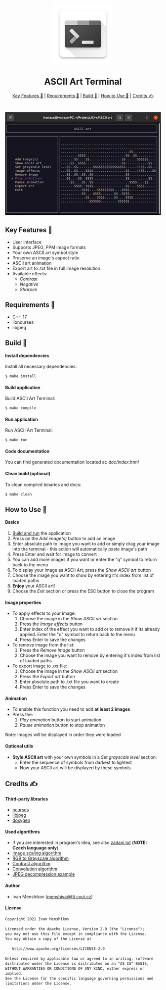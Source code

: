 <dl>
    <h1 align="center">
        <img src="img/logo.png" alt="ASCII Art Terminal" width="192">
        <br><br>ASCII Art Terminal<br>
    </h1>
    <p align="center">
        <a href="#key-features-">Key Features 🍪</a> |
        <a href="#requirements-">Requirements 🧬</a> |
        <a href="#build-">Build 🚀</a> |
        <a href="#how-to-use-">How to Use 📃</a> |
        <a href="#credits-">Credits ✍</a>
    </p>
    <h1 align="center">
        <img src="img/preview.gif" alt="Preview">
    </h1>
</dl>

## Key Features 🍪

* User interface
* Supports JPEG, PPM image formats
* Your own ASCII art symbol style
* Preserve an image's aspect ratio
* ASCII art animation
* Export art to .txt file in full image resolution
* Available effects:
    - _Contrast_
    - _Negative_
    - _Sharpen_

## Requirements 🧬

* C++ 17
* libncurses
* libjpeg

## Build 🚀

#### Install dependencies

Install all necessary dependencies:

```bash
$ make install
```

#### Build application

Build ASCII Art Terminal:

```bash
$ make compile
```

#### Run application

Run ASCII Art Terminal:

```bash
$ make run
```

#### Code documentation

You can find generated documentation located at: _doc/index.html_

#### Clean build (optional)

To clean compiled binaries and docs:

```bash
$ make clean
```

## How to Use 📃

#### Basics

1) [Build and run](#build-) the application
2) Press on the _Add image(s)_ button to add an image
3) Enter absolute path to image you want to add or simply drag your image into the terminal - this action will automatically paste image's path
4) Press Enter and wait for image to convert
5) You can add more images if you want or enter the "q" symbol to return back to the menu
6) To display your image as ASCII Art, press the _Show ASCII art_ button
7) Choose the image you want to show by entering it's index from list of loaded paths
8) **Enjoy** your ASCII art!
9) Choose the _Exit_ section or press the ESC button to close the program

#### Image properties

* To apply effects to your image:
    1) Choose the image in the _Show ASCII art_ section
    2) Press the _Image effects_ button
    3) Enter index of the effect you want to add or to remove it if its already applied. Enter the "q" symbol to return back to the menu
    4) Press Enter to save the changes
* To remove image from the list:
    1) Press the _Remove image_ button
    2) Choose the image you want to remove by entering it's index from list of loaded paths
* To export image to _.txt_ file:
    1) Choose the image in the _Show ASCII art_ section
    2) Press the _Export art_ button
    3) Enter absolute path to .txt file you want to create
    4) Press Enter to save the changes

#### Animation

* To enable this function you need to add **at least 2 images**
* Press the:
    1) _Play animation_ button to start animation
    2) _Pause animation_ button to stop animation

Note: Images will be displayed in order they were loaded

#### Optional utils

* **Style ASCII art** with your own symbols in a _Set grayscale level_ section:
    - Enter the sequence of symbols from darkest to lightest
    - Now your ASCII art will be displayed by these symbols

## Credits ✍

#### Third-party libraries

* [ncurses](https://invisible-island.net/ncurses/announce.html)
* [libjpeg](http://libjpeg.sourceforge.net/)
* [doxygen](https://www.doxygen.nl/index.html)

#### Used algorithms

* If you are interested in program's idea, see also [zadani.txt](https://github.com/menshiva/ascii-art-terminal/blob/master/zadani.txt) (**NOTE: Czech language only**)
* [Image scaling algorithm](https://en.wikipedia.org/wiki/Image_scaling#Nearest-neighbor_interpolation)
* [RGB to Grayscale algorithm](https://en.wikipedia.org/wiki/Grayscale#Colorimetric_(perceptual_luminance-preserving)_conversion_to_grayscale)
* [Contrast algorithm](https://en.wikipedia.org/wiki/Contrast_(vision))
* [Convolution algorithm](https://setosa.io/ev/image-kernels/)
* [JPEG decompression example](https://github.com/LuaDist/libjpeg/blob/master/example.c#L210)

#### Author

* Ivan Menshikov (menshiva@fit.cvut.cz)

#### License

```
Copyright 2021 Ivan Menshikov

Licensed under the Apache License, Version 2.0 (the "License");
you may not use this file except in compliance with the License.
You may obtain a copy of the License at

   http://www.apache.org/licenses/LICENSE-2.0

Unless required by applicable law or agreed to in writing, software
distributed under the License is distributed on an "AS IS" BASIS,
WITHOUT WARRANTIES OR CONDITIONS OF ANY KIND, either express or implied.
See the License for the specific language governing permissions and
limitations under the License.
```

